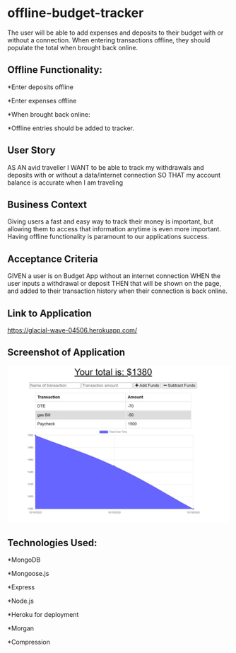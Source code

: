 # offline-budget-tracker
The user will be able to add expenses and deposits to their budget with or without a connection. When entering transactions offline, they should populate the total when brought back online.

## Offline Functionality:

*Enter deposits offline

*Enter expenses offline

*When brought back online:

*Offline entries should be added to tracker.


## User Story
AS AN avid traveller
I WANT to be able to track my withdrawals and deposits with or without a data/internet connection
SO THAT my account balance is accurate when I am traveling

## Business Context
Giving users a fast and easy way to track their money is important, but allowing them to access that information anytime is even more important. Having offline functionality is paramount to our applications success.

## Acceptance Criteria
GIVEN a user is on Budget App without an internet connection
WHEN the user inputs a withdrawal or deposit
THEN that will be shown on the page, and added to their transaction history when their connection is back online.

## Link to Application
https://glacial-wave-04506.herokuapp.com/

## Screenshot of Application
<img src="public\images\budgetscreenshot.JPG" width="700px">

## Technologies Used:
*MongoDB

*Mongoose.js

*Express

*Node.js

*Heroku for deployment 

*Morgan

*Compression 

